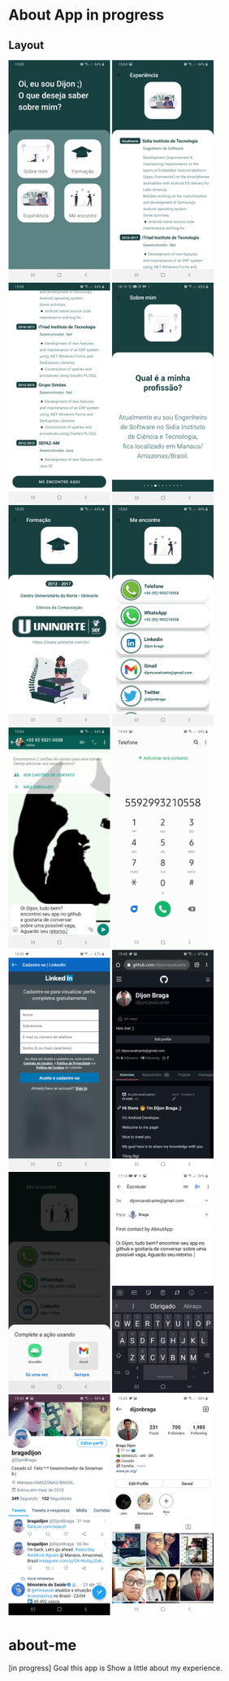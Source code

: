 # About App in progress
## Layout

<img src="screenshot/home.jpg" width="200"> <img src="screenshot/experience_screen1.jpg" width="200"> <img src="screenshot/experience_screen2.jpg" width="200"> <img src="screenshot/aboutme_screen.jpg" width="200"> <img src="screenshot/degree_screen.jpg" width="200"> <img src="screenshot/findMe_screen.jpg" width="200"> <img src="screenshot/open-wpp.jpg" width="200"> <img src="screenshot/open-call.jpg" width="200"> <img src="screenshot/findme_linkedIn.jpg" width="200"> <img src="screenshot/findme-github.jpg" width="200"> <img src="screenshot/findme-gmail1.jpg" width="200"> <img src="screenshot/findme-gmail2.jpg" width="200"> <img src="screenshot/findme_twitter.jpg" width="200"> <img src="screenshot/findme_instagram.jpg" width="200">  



# about-me
[in progress] Goal this app is Show a little about my experience.
